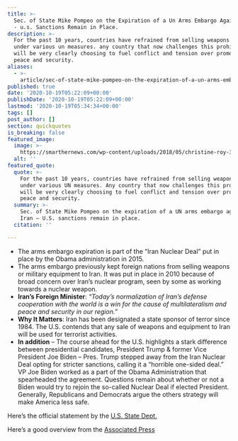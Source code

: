 ```yaml
---
title: >-
  Sec. of State Mike Pompeo on the Expiration of a Un Arms Embargo Against Iran
  - u.s. Sanctions Remain in Place.
description: >-
  For the past 10 years, countries have refrained from selling weapons to iran
  under various un measures. any country that now challenges this prohibition
  will be very clearly choosing to fuel conflict and tension over promoting
  peace and security.
aliases:
  - >-
    article/sec-of-state-mike-pompeo-on-the-expiration-of-a-un-arms-embargo-against-iran-u-s-sanctions-remain-in-place/
published: true
date: '2020-10-19T05:22:09+00:00'
publishDate: '2020-10-19T05:22:09+00:00'
lastmod: '2020-10-19T05:34:34+00:00'
tags: []
post_author: []
section: quickquotes
is_breaking: false
featured_image:
  image: >-
    https://smarthernews.com/wp-content/uploads/2018/05/christine-roy-343235-unsplash-scaled.jpg
  alt: ''
featured_quote:
  quote: >-
    For the past 10 years, countries have refrained from selling weapons to Iran
    under various UN measures. Any country that now challenges this prohibition
    will be very clearly choosing to fuel conflict and tension over promoting
    peace and security.
  summary: >-
    Sec. of State Mike Pompeo on the expiration of a UN arms embargo against
    Iran – U.S. sanctions remain in place.
  citation: ''

---
```

*   The arms embargo expiration is part of the “Iran Nuclear Deal” put in place by the Obama administration in 2015.
*   The arms embargo previously kept foreign nations from selling weapons or military equipment to Iran. It was put in place in 2010 because of broad concern over Iran’s nuclear program, seen by some as working towards a nuclear weapon.
*   **Iran’s Foreign Minister**: _“Today’s normalization of Iran’s defense cooperation with the world is a win for the cause of multilateralism and peace and security in our region.”_
*   **Why It Matters**: Iran has been designated a state sponsor of terror since 1984. The U.S. contends that any sale of weapons and equipment to Iran will be used for terrorist activities.
*   **In addition** – The course ahead for the U.S. highlights a stark difference between presidential candidates, President Trump & former Vice President Joe Biden – Pres. Trump stepped away from the Iran Nuclear Deal opting for stricter sanctions, calling it a “horrible one-sided deal.” VP Joe Biden worked as a part of the Obama Administration that spearheaded the agreement. Questions remain about whether or not a Biden would try to rejoin the so-called Nuclear Deal if elected President. Generally, Republicans and Democrats argue the others strategy will make America less safe.

Here’s the official statement by the [U.S. State Dept.](https://www.state.gov/status-of-un-arms-embargo-on-iran/)

Here’s a good overview from the [Associated Press](https://apnews.com/article/tehran-middle-east-iran-united-nations-united-states-6b6600decc0436b0aa52578fc7bfa374)